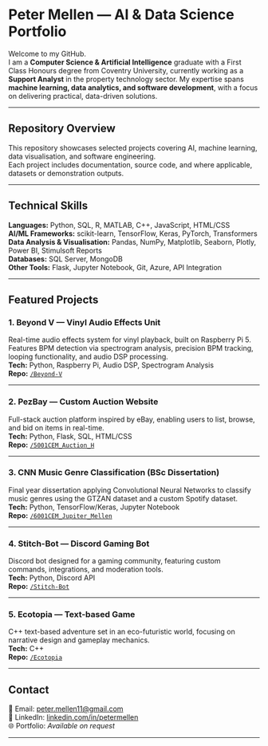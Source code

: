 # Peter Mellen — AI & Data Science Portfolio

Welcome to my GitHub.  
I am a **Computer Science & Artificial Intelligence** graduate with a First Class Honours degree from Coventry University, currently working as a **Support Analyst** in the property technology sector. My expertise spans **machine learning, data analytics, and software development**, with a focus on delivering practical, data-driven solutions.

---

## Repository Overview

This repository showcases selected projects covering AI, machine learning, data visualisation, and software engineering.  
Each project includes documentation, source code, and where applicable, datasets or demonstration outputs.

---

## Technical Skills

**Languages:** Python, SQL, R, MATLAB, C++, JavaScript, HTML/CSS  
**AI/ML Frameworks:** scikit-learn, TensorFlow, Keras, PyTorch, Transformers  
**Data Analysis & Visualisation:** Pandas, NumPy, Matplotlib, Seaborn, Plotly, Power BI, Stimulsoft Reports  
**Databases:** SQL Server, MongoDB  
**Other Tools:** Flask, Jupyter Notebook, Git, Azure, API Integration

---

## Featured Projects

### 1. Beyond V — Vinyl Audio Effects Unit
Real-time audio effects system for vinyl playback, built on Raspberry Pi 5. Features BPM detection via spectrogram analysis, precision BPM tracking, looping functionality, and audio DSP processing.  
**Tech:** Python, Raspberry Pi, Audio DSP, Spectrogram Analysis  
**Repo:** [`/Beyond-V`](./Beyond-V)

---

### 2. PezBay — Custom Auction Website
Full-stack auction platform inspired by eBay, enabling users to list, browse, and bid on items in real-time.  
**Tech:** Python, Flask, SQL, HTML/CSS  
**Repo:** [`/5001CEM_Auction_H`](./5001CEM_Auction_House)

---

### 3. CNN Music Genre Classification (BSc Dissertation)
Final year dissertation applying Convolutional Neural Networks to classify music genres using the GTZAN dataset and a custom Spotify dataset.  
**Tech:** Python, TensorFlow/Keras, Jupyter Notebook  
**Repo:** [`/6001CEM_Jupiter_Mellen`](./6001CEM_Jupiter_Mellen)

---

### 4. Stitch-Bot — Discord Gaming Bot
Discord bot designed for a gaming community, featuring custom commands, integrations, and moderation tools.  
**Tech:** Python, Discord API  
**Repo:** [`/Stitch-Bot`](./Stitch-Bot)

---

### 5. Ecotopia — Text-based Game
C++ text-based adventure set in an eco-futuristic world, focusing on narrative design and gameplay mechanics.  
**Tech:** C++  
**Repo:** [`/Ecotopia`](./Ecotopia)

---

## Contact

📧 Email: [peter.mellen11@gmail.com](mailto:peter.mellen11@gmail.com)  
💼 LinkedIn: [linkedin.com/in/petermellen](https://linkedin.com/in/jupiter-mellen)  
🌐 Portfolio: *Available on request*

---
